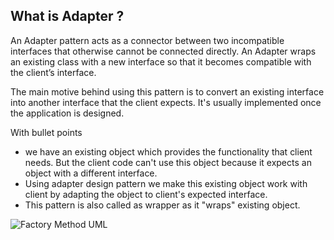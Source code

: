 ## What is Adapter ? 

An Adapter pattern acts as a connector between two incompatible interfaces that otherwise cannot be connected directly. An Adapter wraps an existing class with a new interface so that it becomes compatible with the client’s interface.

The main motive behind using this pattern is to convert an existing interface into another interface that the client expects. It's usually implemented once the application is designed.

With bullet points

* we have an existing object which provides the functionality that client needs. But the client code can't use this object because it expects an object with a different interface.
* Using adapter design pattern we make this existing object work with client by adapting the object to client's expected interface.
* This pattern is also called as wrapper as it "wraps" existing object.

![Factory Method UML](https://github.com/ugurcancetin/Design-Patterns-Java8/blob/master/Structural%20DPs/Adapter-DP/adapter-dp.PNG)
